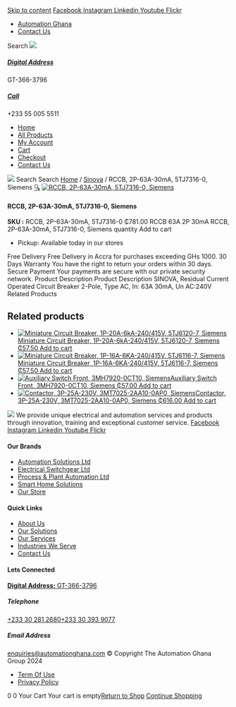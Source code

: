 [Skip to content](https://store.automationghana.com/product/rccb-2p-63a-30ma-5tj7316-0-siemens/#content)
[ Facebook ](https://www.facebook.com/automationgh/) [ Instagram ](https://www.instagram.com/automationgh/) [ Linkedin ](https://www.linkedin.com/company/the-automation-ghana-limited/) [ Youtube ](https://www.youtube.com/channel/UCurrRDUSm5oIW39VXjn1u0w) [ Flickr ](https://www.flickr.com/photos/181794037@N07/)
  * [ Automation Ghana ](https://automationghana.com)
  * [ Contact Us ](https://store.automationghana.com/contact/)


Search
[ ![](https://store.automationghana.com/wp-content/uploads/2024/04/Website-TAGG-Logo-BLUE.png) ](https://store.automationghana.com/)
[ ](https://maps.app.goo.gl/m4xeaagWCNbLk4jM6)
#####  [ Digital Address ](https://maps.app.goo.gl/m4xeaagWCNbLk4jM6)
GT-366-3796 
[ ](tel:+233550055511)
#####  [ Call ](tel:+233550055511)
+233 55 005 5511 
  * [Home](https://store.automationghana.com/)
  * [All Products](https://store.automationghana.com/shop/)
  * [My Account](https://store.automationghana.com/my-account/)
  * [Cart](https://store.automationghana.com/cart/)
  * [Checkout](https://store.automationghana.com/checkout/)
  * [Contact Us](https://store.automationghana.com/contact/)


[![](https://store.automationghana.com/wp-content/uploads/2024/04/AutomationGhana_logo_white.png)](https://store.automationghana.com)
Search
Search
[Home](https://store.automationghana.com) / [Sinova](https://store.automationghana.com/product-category/sinova-siemens/) / RCCB, 2P-63A-30mA, 5TJ7316-0, Siemens
[🔍](https://store.automationghana.com/product/rccb-2p-63a-30ma-5tj7316-0-siemens/)
[![RCCB, 2P-63A-30mA, 5TJ7316-0, Siemens](https://store.automationghana.com/wp-content/uploads/2025/03/rccb.jpg)](https://store.automationghana.com/wp-content/uploads/2025/03/rccb.jpg)
####  RCCB, 2P-63A-30mA, 5TJ7316-0, Siemens 
**SKU :** RCCB, 2P-63A-30mA, 5TJ7316-0 
₵781.00
RCCB 63A 2P 30mA
RCCB, 2P-63A-30mA, 5TJ7316-0, Siemens quantity
Add to cart
  * Pickup: Available today in our stores


Free Delivery 
Free Delivery in Accra for purchases exceeding GHs 1000. 
30 Days Warranty 
You have the right to return your orders within 30 days. 
Secure Payment 
Your payments are secure with our private security network. 
Product Description
Product Description
SINOVA, Residual Current Operated Circuit Breaker 2-Pole, Type AC, In: 63A 30mA, Un AC:240V
Related Products 
## Related products
  * [![Miniature Circuit Breaker, 1P-20A-6kA-240/415V, 5TJ6120-7, Siemens](https://store.automationghana.com/wp-content/uploads/2025/03/Miniature-Circuit-Breaker-300x300.jpg)Miniature Circuit Breaker, 1P-20A-6kA-240/415V, 5TJ6120-7, Siemens ₵57.50 ](https://store.automationghana.com/product/miniature-circuit-breaker-1p-20a-6ka-240-415v-5tj6120-7-siemens/)
[Add to cart](https://store.automationghana.com/product/rccb-2p-63a-30ma-5tj7316-0-siemens/?add-to-cart=24516)
  * [![Miniature Circuit Breaker, 1P-16A-6KA-240/415V, 5TJ6116-7, Siemens](https://store.automationghana.com/wp-content/uploads/2025/03/Miniature-Circuit-Breaker-300x300.jpg)Miniature Circuit Breaker, 1P-16A-6KA-240/415V, 5TJ6116-7, Siemens ₵57.50 ](https://store.automationghana.com/product/miniature-circuit-breaker-1p-16a-6ka-240-415v-5tj6116-7-siemens/)
[Add to cart](https://store.automationghana.com/product/rccb-2p-63a-30ma-5tj7316-0-siemens/?add-to-cart=24515)
  * [![Auxiliary Switch Front, 3MH7920-0CT10, Siemens](https://store.automationghana.com/wp-content/uploads/2025/03/Aux-Switch-Front-300x300.jpg)Auxiliary Switch Front, 3MH7920-0CT10, Siemens ₵57.00 ](https://store.automationghana.com/product/auxiliary-switch-front-3mh7920-0ct10-siemens/)
[Add to cart](https://store.automationghana.com/product/rccb-2p-63a-30ma-5tj7316-0-siemens/?add-to-cart=24499)
  * [![Contactor, 3P-25A-230V, 3MT7025-2AA10-0AP0, Siemens](https://store.automationghana.com/wp-content/uploads/2025/03/P_IN01_XX_00058i.jpg)Contactor, 3P-25A-230V, 3MT7025-2AA10-0AP0, Siemens ₵616.00 ](https://store.automationghana.com/product/contactor-3p-25a-230v-3mt7025-2aa10-0ap0-siemens/)
[Add to cart](https://store.automationghana.com/product/rccb-2p-63a-30ma-5tj7316-0-siemens/?add-to-cart=24488)


![](https://store.automationghana.com/wp-content/uploads/2024/04/AutomationGhana_logo_white.png)
We provide unique electrical and automation services and products through innovation, training and exceptional customer service.
[ Facebook ](https://www.facebook.com/automationgh/) [ Instagram ](https://www.instagram.com/automationgh/) [ Linkedin ](https://www.linkedin.com/company/the-automation-ghana-limited/) [ Youtube ](https://www.youtube.com/channel/UCurrRDUSm5oIW39VXjn1u0w) [ Flickr ](https://www.flickr.com/photos/181794037@N07/)
#### Our Brands
  * [ Automation Solutions Ltd ](https://store.automationghana.com/product/rccb-2p-63a-30ma-5tj7316-0-siemens/)
  * [ Electrical Switchgear Ltd ](https://store.automationghana.com/product/rccb-2p-63a-30ma-5tj7316-0-siemens/)
  * [ Process & Plant Automation Ltd ](https://store.automationghana.com/product/rccb-2p-63a-30ma-5tj7316-0-siemens/)
  * [ Smart Home Solutions ](https://store.automationghana.com/product/rccb-2p-63a-30ma-5tj7316-0-siemens/)
  * [ Our Store ](https://store.automationghana.com/product/rccb-2p-63a-30ma-5tj7316-0-siemens/)


#### Quick Links
  * [ About Us ](https://store.automationghana.com/product/rccb-2p-63a-30ma-5tj7316-0-siemens/)
  * [ Our Solutions ](https://store.automationghana.com/product/rccb-2p-63a-30ma-5tj7316-0-siemens/)
  * [ Our Services ](https://store.automationghana.com/product/rccb-2p-63a-30ma-5tj7316-0-siemens/)
  * [ Industries We Serve ](https://store.automationghana.com/product/rccb-2p-63a-30ma-5tj7316-0-siemens/)
  * [ Contact Us ](https://store.automationghana.com/product/rccb-2p-63a-30ma-5tj7316-0-siemens/)


#### Lets Connected
[**Digital Address:** GT-366-3796](https://maps.app.goo.gl/m4xeaagWCNbLk4jM6)
#####  Telephone 
[ +233 30 281 2680](tel:+233302812680)[+233 30 393 9077](https://store.automationghana.com/product/rccb-2p-63a-30ma-5tj7316-0-siemens/+233303939077)
#####  Email Address 
enquiries@automationghana.com 
© Copyright The Automation Ghana Group 2024
  * [ Term Of Use ](https://store.automationghana.com/product/rccb-2p-63a-30ma-5tj7316-0-siemens/)
  * [ Privacy Policy ](https://store.automationghana.com/product/rccb-2p-63a-30ma-5tj7316-0-siemens/)


0
0
Your Cart
Your cart is empty[Return to Shop](https://store.automationghana.com/shop/)
[Continue Shopping](https://store.automationghana.com/product/rccb-2p-63a-30ma-5tj7316-0-siemens/)
